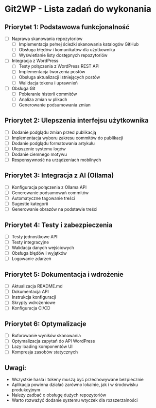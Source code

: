 # Git2WP - Lista zadań do wykonania

## Priorytet 1: Podstawowa funkcjonalność
- [ ] Naprawa skanowania repozytoriów
  - [ ] Implementacja pełnej ścieżki skanowania katalogów GitHub
  - [ ] Obsługa błędów i komunikatów dla użytkownika
  - [ ] Wyświetlanie listy dostępnych repozytoriów

- [ ] Integracja z WordPress
  - [ ] Testy połączenia z WordPress REST API
  - [ ] Implementacja tworzenia postów
  - [ ] Obsługa aktualizacji istniejących postów
  - [ ] Walidacja tokenu i uprawnień

- [ ] Obsługa Git
  - [ ] Pobieranie historii commitów
  - [ ] Analiza zmian w plikach
  - [ ] Generowanie podsumowania zmian

## Priorytet 2: Ulepszenia interfejsu użytkownika
- [ ] Dodanie podglądu zmian przed publikacją
- [ ] Implementacja wyboru zakresu commitów do publikacji
- [ ] Dodanie podglądu formatowania artykułu
- [ ] Ulepszenie systemu logów
- [ ] Dodanie ciemnego motywu
- [ ] Responsywność na urządzeniach mobilnych

## Priorytet 3: Integracja z AI (Ollama)
- [ ] Konfiguracja połączenia z Ollama API
- [ ] Generowanie podsumowań commitów
- [ ] Automatyczne tagowanie treści
- [ ] Sugestie kategorii
- [ ] Generowanie obrazów na podstawie treści

## Priorytet 4: Testy i zabezpieczenia
- [ ] Testy jednostkowe API
- [ ] Testy integracyjne
- [ ] Walidacja danych wejściowych
- [ ] Obsługa błędów i wyjątków
- [ ] Logowanie zdarzeń

## Priorytet 5: Dokumentacja i wdrożenie
- [ ] Aktualizacja README.md
- [ ] Dokumentacja API
- [ ] Instrukcja konfiguracji
- [ ] Skrypty wdrożeniowe
- [ ] Konfiguracja CI/CD

## Priorytet 6: Optymalizacje
- [ ] Buforowanie wyników skanowania
- [ ] Optymalizacja zapytań do API WordPress
- [ ] Lazy loading komponentów UI
- [ ] Kompresja zasobów statycznych

## Uwagi:
- Wszystkie hasła i tokeny muszą być przechowywane bezpiecznie
- Aplikacja powinna działać zarówno lokalnie, jak i w środowisku produkcyjnym
- Należy zadbać o obsługę dużych repozytoriów
- Warto rozważyć dodanie systemu wtyczek dla rozszerzalności
